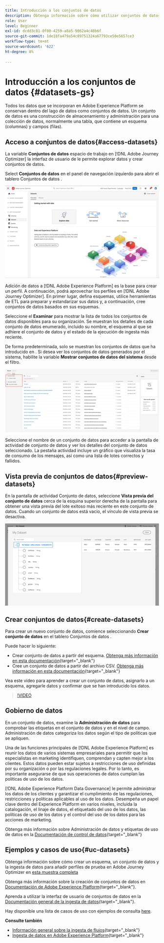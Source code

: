 ```yaml
---
title: Introducción a los conjuntos de datos
description: Obtenga información sobre cómo utilizar conjuntos de datos de Adobe Experience Platform en Adobe Journey Optimizer
role: User
level: Beginner
exl-id: dcdd3c81-0f00-4259-a8a5-9062a4c40b6f
source-git-commit: 1de18fa479a54c09751324a67793ce50e5657ce3
workflow-type: tm+mt
source-wordcount: '622'
ht-degree: 8%

---
```


# Introducción a los conjuntos de datos {#datasets-gs}

Todos los datos que se incorporan en Adobe Experience Platform se conservan dentro del lago de datos como conjuntos de datos. Un conjunto de datos es una construcción de almacenamiento y administración para una colección de datos, normalmente una tabla, que contiene un esquema (columnas) y campos (filas).

## Acceso a conjuntos de datos{#access-datasets}

La variable **Conjuntos de datos** espacio de trabajo en [!DNL Adobe Journey Optimizer] la interfaz de usuario de le permite explorar datos y crear conjuntos de datos.

Select **Conjuntos de datos** en el panel de navegación izquierdo para abrir el tablero Conjuntos de datos .

![](assets/datasets-home.png)

Adición de datos a [!DNL Adobe Experience Platform] es la base para crear un perfil. A continuación, podrá aprovechar los perfiles en [!DNL Adobe Journey Optimizer]. En primer lugar, defina esquemas, utilice herramientas de ETL para preparar y estandarizar sus datos y, a continuación, cree conjuntos de datos basados en sus esquemas.

Seleccione el **Examinar** para mostrar la lista de todos los conjuntos de datos disponibles para su organización. Se muestran los detalles de cada conjunto de datos enumerado, incluido su nombre, el esquema al que se adhiere el conjunto de datos y el estado de la ejecución de ingesta más reciente.

De forma predeterminada, solo se muestran los conjuntos de datos que ha introducido en . Si desea ver los conjuntos de datos generados por el sistema, habilite la variable **Mostrar conjuntos de datos del sistema** desde el filtro.

![](assets/ajo-system-datasets.png)

Seleccione el nombre de un conjunto de datos para acceder a la pantalla de actividad de conjunto de datos y ver los detalles del conjunto de datos seleccionado. La pestaña actividad incluye un gráfico que visualiza la tasa de consumo de los mensajes, así como una lista de lotes correctos y fallidos.

## Vista previa de conjuntos de datos{#preview-datasets}

En la pantalla de actividad Conjunto de datos, seleccione **Vista previa del conjunto de datos** cerca de la esquina superior derecha de la pantalla para obtener una vista previa del lote exitoso más reciente en este conjunto de datos. Cuando un conjunto de datos está vacío, el vínculo de vista previa se desactiva.

![](assets/dataset-preview.png)


## Crear conjuntos de datos{#create-datasets}

Para crear un nuevo conjunto de datos, comience seleccionando **Crear conjunto de datos** en el tablero Conjuntos de datos .

Puede hacer lo siguiente:

* Crear conjunto de datos a partir del esquema. [Obtenga más información en esta documentación](https://experienceleague.adobe.com/docs/experience-platform/catalog/datasets/user-guide.html?lang=en#schema){target=&quot;_blank&quot;}
* Cree un conjunto de datos a partir del archivo CSV. [Obtenga más información en esta documentación](https://experienceleague.adobe.com/docs/experience-platform/ingestion/tutorials/map-a-csv-file.html?lang=es){target=&quot;_blank&quot;}

Vea este vídeo para aprender a crear un conjunto de datos, asignarlo a un esquema, agregarle datos y confirmar que se han introducido los datos.

>[!VIDEO](https://video.tv.adobe.com/v/334293?quality=12)

## Gobierno de datos

En un conjunto de datos, examine la **Administración de datos** para comprobar las etiquetas en el conjunto de datos y en el nivel de campo. Administración de datos categoriza los datos según el tipo de políticas que se apliquen.

Una de las funciones principales de [!DNL Adobe Experience Platform] es reunir los datos de varios sistemas empresariales para permitir que los especialistas en marketing identifiquen, comprendan y capten mejor a los clientes. Estos datos pueden estar sujetos a restricciones de uso definidas por su organización o por las regulaciones legales. Por lo tanto, es importante asegurarse de que sus operaciones de datos cumplan las políticas de uso de los datos.

[!DNL Adobe Experience Platform Data Governance] le permite administrar los datos de los clientes y garantizar el cumplimiento de las regulaciones, restricciones y políticas aplicables al uso de los datos. Desempeña un papel clave dentro del Experience Platform en varios niveles, incluida la catalogación, el linaje de datos, el etiquetado del uso de los datos, las políticas de uso de los datos y el control del uso de los datos para las acciones de marketing.

Obtenga más información sobre Administración de datos y etiquetas de uso de datos en la [Documentación de control de datos](https://experienceleague.adobe.com/docs/experience-platform/data-governance/labels/user-guide.html){target=&quot;_blank&quot;}

## Ejemplos y casos de uso{#uc-datasets}

Obtenga información sobre cómo crear un esquema, un conjunto de datos y la ingesta de datos para añadir perfiles de prueba en Adobe Journey Optimizer en [esta muestra completa](../segment/creating-test-profiles.md)

Obtenga más información sobre la creación de conjuntos de datos en [Documentación de Adobe Experience Platform](https://experienceleague.adobe.com/docs/experience-platform/catalog/datasets/overview.html){target=&quot;_blank&quot;}.

Aprenda a utilizar la interfaz de usuario de conjuntos de datos en la [Documentación general de la ingesta de datos](https://experienceleague.adobe.com/docs/experience-platform/ingestion/home.html?lang=es){target=&quot;_blank&quot;}.

Hay disponible una lista de casos de uso con ejemplos de consulta [here](../start/datasets-query-examples.md).

**Consulte también**

* [Información general sobre la ingesta de flujos](https://experienceleague.adobe.com/docs/experience-platform/ingestion/streaming/overview.html?lang=es){target=&quot;_blank&quot;}
* [Ingesta de datos en Adobe Experience Platform](https://experienceleague.adobe.com/docs/experience-platform/ingestion/tutorials/ingest-batch-data.html){target=&quot;_blank&quot;}
